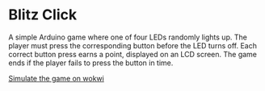 # Blitz Click

A simple Arduino game where one of four LEDs randomly lights up. The player must press the corresponding button before the LED turns off. Each correct button press earns a point, displayed on an LCD screen. The game ends if the player fails to press the button in time.

[Simulate the game on wokwi](https://wokwi.com/projects/399950450133805057)
